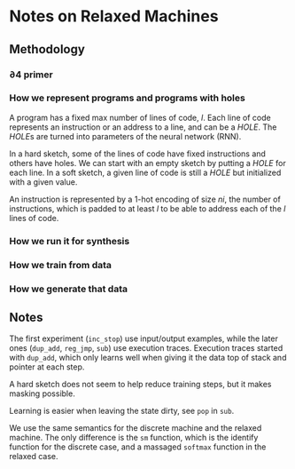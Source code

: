 # Notes on Relaxed Machines

## Methodology

### ∂4 primer

### How we represent programs and programs with holes

A program has a fixed max number of lines of code, _l_.
Each line of code represents an instruction or an address to a line, and can be a _HOLE_.
The *HOLE*s are turned into parameters of the neural network (RNN).

In a hard sketch, some of the lines of code have fixed instructions and others have holes.
We can start with an empty sketch by putting a _HOLE_ for each line.
In a soft sketch, a given line of code is still a _HOLE_ but initialized with a given value.

An instruction is represented by a 1-hot encoding of size _ni_, the number of instructions, which is padded to at least _l_ to be able to address each of the _l_ lines of code.

### How we run it for synthesis

### How we train from data

### How we generate that data

## Notes

The first experiment (`inc_stop`) use input/output examples, while the later ones (`dup_add`, `reg_jmp`, `sub`) use execution traces.
Execution traces started with `dup_add`, which only learns well when giving it the data top of stack and pointer at each step.

A hard sketch does not seem to help reduce training steps, but it makes masking possible.

Learning is easier when leaving the state dirty, see `pop` in `sub`.

We use the same semantics for the discrete machine and the relaxed machine.
The only difference is the `sm` function, which is the identify function for the discrete case, and a massaged `softmax` function in the relaxed case.
